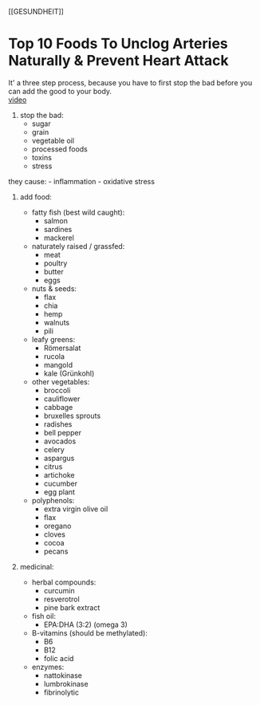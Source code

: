 [[GESUNDHEIT]]

# Top 10 Foods To Unclog Arteries Naturally & Prevent Heart Attack  
It' a three step process, because you have to first stop the bad 
before you can add the good to your body.  
[video](https://www.youtube.com/watch?v=aNabFZsr6oM)  

1. stop the bad:
    - sugar
    - grain
    - vegetable oil
    - processed foods
    - toxins
    - stress

they cause:
    - inflammation
    - oxidative stress

1. add food:
    - fatty fish (best wild caught):
        - salmon
        - sardines
        - mackerel
    - naturately raised / grassfed:
        - meat
        - poultry
        - butter
        - eggs
    - nuts & seeds:
        - flax
        - chia
        - hemp
        - walnuts
        - pili
    - leafy greens:
        - Römersalat
        - rucola
        - mangold
        - kale (Grünkohl)
    - other vegetables:
        - broccoli
        - cauliflower
        - cabbage
        - bruxelles sprouts
        - radishes
        - bell pepper
        - avocados
        - celery
        - aspargus
        - citrus
        - artichoke
        - cucumber
        - egg plant
    - polyphenols:
        - extra virgin olive oil
        - flax
        - oregano
        - cloves
        - cocoa
        - pecans

2. medicinal:
    - herbal compounds:
        - curcumin
        - resverotrol
        - pine bark extract
    - fish oil:
        - EPA:DHA (3:2)   (omega 3)
    - B-vitamins (should be methylated):
        - B6
        - B12
        - folic acid
    - enzymes:
        - nattokinase
        - lumbrokinase
        - fibrinolytic


